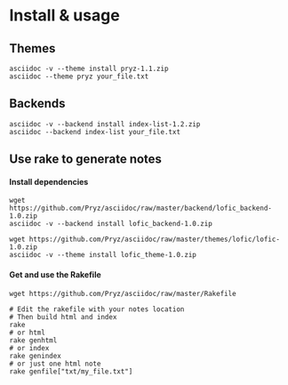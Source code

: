 Install & usage
===============

Themes
------

    asciidoc -v --theme install pryz-1.1.zip
    asciidoc --theme pryz your_file.txt


Backends
--------

    asciidoc -v --backend install index-list-1.2.zip
    asciidoc --backend index-list your_file.txt

Use rake to generate notes
--------------------------

#### Install dependencies ####

        
    wget https://github.com/Pryz/asciidoc/raw/master/backend/lofic_backend-1.0.zip
    asciidoc -v --backend install lofic_backend-1.0.zip

    wget https://github.com/Pryz/asciidoc/raw/master/themes/lofic/lofic-1.0.zip
    asciidoc -v --theme install lofic_theme-1.0.zip

#### Get and use the Rakefile ####

    wget https://github.com/Pryz/asciidoc/raw/master/Rakefile

    # Edit the rakefile with your notes location
    # Then build html and index
    rake
    # or html
    rake genhtml
    # or index
    rake genindex
    # or just one html note
    rake genfile["txt/my_file.txt"]
